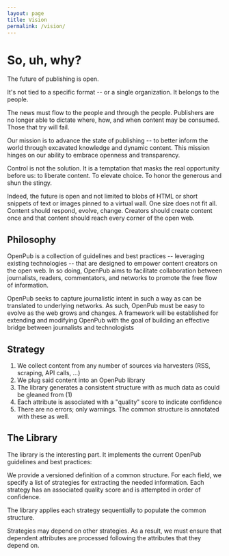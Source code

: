 ```yaml
---
layout: page
title: Vision
permalink: /vision/
---
```


# So, uh, why?

The future of publishing is open.

It's not tied to a specific format -- or a single organization. It belongs to the people.

The news must flow to the people and through the people. Publishers are no longer able to dictate where, how, and when content may be consumed. Those that try will fail.

Our mission is to advance the state of publishing -- to better inform the world through excavated knowledge and dynamic content. This mission hinges on our ability to embrace openness and transparency.

Control is not the solution. It is a temptation that masks the real opportunity before us: to liberate content. To elevate choice. To honor the generous and shun the stingy.

Indeed, the future is open and not limited to blobs of HTML or short snippets of text or images pinned to a virtual wall. One size does not fit all. Content should respond, evolve, change. Creators should create content once and that content should reach every corner of the open web.

## Philosophy

OpenPub is a collection of guidelines and best practices -- leveraging existing technologies -- that are designed to empower content creators on the open web. In so doing, OpenPub aims to facilitate collaboration between journalists, readers, commentators, and networks to promote the free flow of information.

OpenPub seeks to capture journalistic intent in such a way as can be translated to underlying networks. As such, OpenPub must be easy to evolve as the web grows and changes. A framework will be established for extending and modifying OpenPub with the goal of building an effective bridge between journalists and technologists

## Strategy

1. We collect content from any number of sources via harvesters (RSS, scraping, API calls, ...)
2. We plug said content into an OpenPub library
3. The library generates a consistent structure with as much data as could be gleaned from (1)
4. Each attribute is associated with a "quality" score to indicate confidence
5. There are no errors; only warnings. The common structure is annotated with these as well.

## The Library

The library is the interesting part. It implements the current OpenPub guidelines and best practices:

We provide a versioned definition of a common structure. For each field, we specify a list of strategies for extracting the needed information. Each strategy has an associated quality score and is attempted in order of confidence.

The library applies each strategy sequentially to populate the common structure.

Strategies may depend on other strategies. As a result, we must ensure that dependent attributes are processed following the attributes that they depend on.
